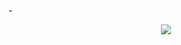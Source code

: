 

-<p align="center">
  <img src="https://readme-typing-svg.herokuapp.com?color=0d8eceF&size=30&center=true&vCenter=true&width=550&height=70&lines=Hey+There+👋,+I'm+Alessio+Natale;">
</p>
<!---
AlessioNatale/AlessioNatale is a ✨ special ✨ repository because its `README.md` (this file) appears on your GitHub profile.
You can click the Preview link to take a look at your changes.
--->
